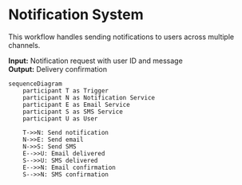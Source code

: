 # Notification System

This workflow handles sending notifications to users across multiple channels.

**Input:** Notification request with user ID and message  
**Output:** Delivery confirmation

```mermaid
sequenceDiagram
    participant T as Trigger
    participant N as Notification Service
    participant E as Email Service
    participant S as SMS Service
    participant U as User
    
    T->>N: Send notification
    N->>E: Send email
    N->>S: Send SMS
    E-->>U: Email delivered
    S-->>U: SMS delivered
    E-->>N: Email confirmation
    S-->>N: SMS confirmation
```